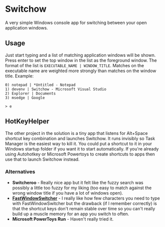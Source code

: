 # Switchow

A very simple Windows console app for switching between your open application windows.

## Usage

Just start typing and a list of matching application windows will be shown.  Press enter to set the top window in the list as the foreground window.  The format of the list is `EXECUTABLE_NAME | WINDOW_TITLE`.  Matches on the executable name are weighted more strongly than matches on the window title.  Example:
```
0) notepad | *Untitled - Notepad
1) devenv | Switchow - Microsoft Visual Studio
2) Explorer | Documents
3) msedge | Google

> e
```

## HotKeyHelper

The other project in the solution is a tiny app that listens for Alt+Space shortcut key combination and launches Switchow.  It runs invisibly so Task Manager is the easiest way to kill it.  You could put a shortcut to it in your Windows startup folder if you want it to start automatically.  If you're already using Autohotkey or Microsoft Powertoys to create shortcuts to apps then use that to launch Switchow instead.

### Alternatives

- **Switcheroo** - Really nice app but it felt like the fuzzy search was possibly a little too fuzzy for my liking (too easy to match against the wrong window title if you have a lot of windows open).
- **[FastWindowSwitcher](https://github.com/JochenBaier/fastwindowswitcher)** - I really like how few characters you need to type with FastWindowSwitcher but the drawback (if I remember correctly) is that the shortcut keys don't remain stable over time so you can't really build up a muscle memory for an app you switch to often.
- **Microsoft PowerToys Run** - Haven't really tried it.
